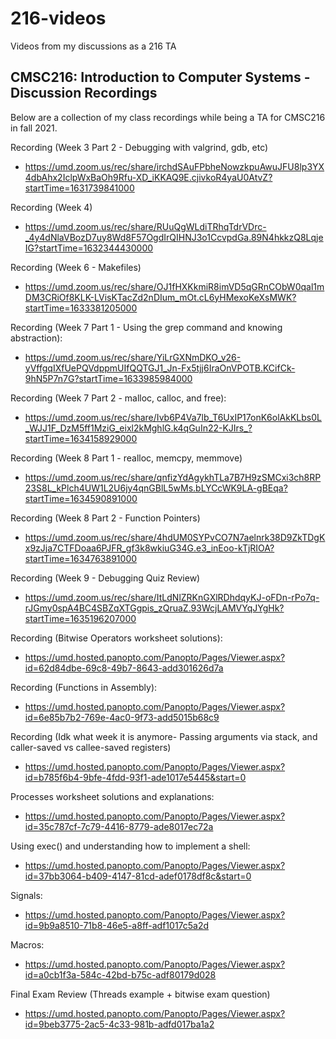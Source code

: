 # 216-videos
Videos from my discussions as a 216 TA
## CMSC216: Introduction to Computer Systems - Discussion Recordings
Below are a collection of my class recordings while being a TA for CMSC216 in fall 2021.

Recording (Week 3 Part 2 - Debugging with valgrind, gdb, etc)
- https://umd.zoom.us/rec/share/irchdSAuFPbheNowzkpuAwuJFU8lp3YX4dbAhx2IclpWxBaOh9Rfu-XD_iKKAQ9E.cjivkoR4yaU0AtvZ?startTime=1631739841000

Recording (Week 4)
- https://umd.zoom.us/rec/share/RUuQgWLdiTRhqTdrVDrc-_4y4dNlaVBozD7uy8Wd8F57OgdIrQIHNJ3o1CcvpdGa.89N4hkkzQ8LqjeIG?startTime=1632344430000

Recording (Week 6 - Makefiles)
- https://umd.zoom.us/rec/share/OJ1fHXKkmiR8imVD5qGRnCObW0qal1mDM3CRiOf8KLK-LVisKTacZd2nDIum_mOt.cL6yHMexoKeXsMWK?startTime=1633381205000

Recording (Week 7 Part 1 - Using the grep command and knowing abstraction):
- https://umd.zoom.us/rec/share/YiLrGXNmDKO_v26-yVffgqIXfUePQVdppmUIfQQTGJ1_Jn-Fx5tjj6IraOnVPOTB.KCifCk-9hN5P7n7G?startTime=1633985984000

Recording (Week 7 Part 2 - malloc, calloc, and free):
- https://umd.zoom.us/rec/share/Ivb6P4Va7lb_T6UxIP17onK6olAkKLbs0L_WJJ1F_DzM5ff1MziG_eixl2kMghlG.k4qGuIn22-KJIrs_?startTime=1634158929000

Recording (Week 8 Part 1 - realloc, memcpy, memmove)
- https://umd.zoom.us/rec/share/qnfizYdAgykhTLa7B7H9zSMCxi3ch8RP23S8L_kPlch4UW1L2U6jy4qnGBlL5wMs.bLYCcWK9LA-gBEqa?startTime=1634590891000

Recording (Week 8 Part 2 - Function Pointers)
- https://umd.zoom.us/rec/share/4hdUM0SYPvCO7N7aelnrk38D9ZkTDgKx9zJja7CTFDoaa6PJFR_gf3k8wkiuG34G.e3_inEoo-kTjRIOA?startTime=1634763891000

Recording (Week 9 - Debugging Quiz Review)
- https://umd.zoom.us/rec/share/ItLdNlZRKnGXlRDhdqyKJ-oFDn-rPo7q-rJGmy0spA4BC4SBZqXTGgpis_zQruaZ.93WcjLAMVYqJYgHk?startTime=1635196207000

Recording (Bitwise Operators worksheet solutions):
- https://umd.hosted.panopto.com/Panopto/Pages/Viewer.aspx?id=62d84dbe-69c8-49b7-8643-add301626d7a

Recording (Functions in Assembly):
- https://umd.hosted.panopto.com/Panopto/Pages/Viewer.aspx?id=6e85b7b2-769e-4ac0-9f73-add5015b68c9

Recording (Idk what week it is anymore- Passing arguments via stack, and caller-saved vs callee-saved registers)
- https://umd.hosted.panopto.com/Panopto/Pages/Viewer.aspx?id=b785f6b4-9bfe-4fdd-93f1-ade1017e5445&start=0

Processes worksheet solutions and explanations:
- https://umd.hosted.panopto.com/Panopto/Pages/Viewer.aspx?id=35c787cf-7c79-4416-8779-ade8017ec72a

Using exec() and understanding how to implement a shell:
- https://umd.hosted.panopto.com/Panopto/Pages/Viewer.aspx?id=37bb3064-b409-4147-81cd-adef0178df8c&start=0

Signals:
- https://umd.hosted.panopto.com/Panopto/Pages/Viewer.aspx?id=9b9a8510-71b8-46e5-a8ff-adf1017c5a2d

Macros:
- https://umd.hosted.panopto.com/Panopto/Pages/Viewer.aspx?id=a0cb1f3a-584c-42bd-b75c-adf80179d028

Final Exam Review (Threads example + bitwise exam question)
- https://umd.hosted.panopto.com/Panopto/Pages/Viewer.aspx?id=9beb3775-2ac5-4c33-981b-adfd017ba1a2
